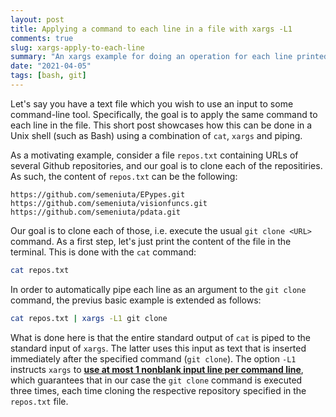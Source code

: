 ```yaml
---
layout: post
title: Applying a command to each line in a file with xargs -L1
comments: true
slug: xargs-apply-to-each-line
summary: "An xargs example for doing an operation for each line printed by cat"
date: "2021-04-05"
tags: [bash, git]
---
```


Let's say you have a text file which you wish to use an input to some command-line tool. Specifically, the goal is to apply the same command to each line in the file. This short post showcases how this can be done in a Unix shell (such as Bash) using a combination of `cat`, `xargs` and piping. 

As a motivating example, consider a file `repos.txt` containing URLs of several Github repositories, and our goal is to clone each of the repositiries. As such, the content of `repos.txt` can be the following:

```
https://github.com/semeniuta/EPypes.git
https://github.com/semeniuta/visionfuncs.git
https://github.com/semeniuta/pdata.git
```

Our goal is to clone each of those, i.e. execute the usual `git clone <URL>` command. As a first step, let's just print the content of the file in the terminal. This is done with the `cat` command:

```bash
cat repos.txt
```

In order to automatically pipe each line as an argument to the `git clone` command, the previus basic example is extended as follows:

```bash
cat repos.txt | xargs -L1 git clone
```

What is done here is that the entire standard output of `cat` is piped to the standard input of `xargs`. The latter uses this input as text that is inserted immediately after the specified command (`git clone`). The option `-L1` instructs `xargs` to [**use at most 1 nonblank input line per command line**](https://man7.org/linux/man-pages/man1/xargs.1.html), which  guarantees that in our case the `git clone` command is executed three times, each time cloning the respective repository specified in the `repos.txt` file. 


